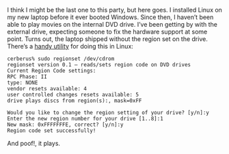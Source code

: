 <!--# set var="title" value="My DVD drive won’t play movies" -->
<!--# set var="date" value="July 8, 2006" -->

<!--# include file="include/top.html" -->

I think I might be the last one to this party, but here goes. I installed Linux on my new laptop before it ever booted Windows. Since then, I haven’t been able to play movies on the internal DVD drive. I’ve been getting by with the external drive, expecting someone to fix the hardware support at some point. Turns out, the laptop shipped without the region set on the drive. There’s a [handy utility](http://linvdr.org/projects/regionset/) for doing this in Linux:

	cerberus% sudo regionset /dev/cdrom
	regionset version 0.1 — reads/sets region code on DVD drives
	Current Region Code settings:
	RPC Phase: II
	type: NONE
	vendor resets available: 4
	user controlled changes resets available: 5
	drive plays discs from region(s):, mask=0xFF

	Would you like to change the region setting of your drive? [y/n]:y
	Enter the new region number for your drive [1..8]:1
	New mask: 0xFFFFFFFE, correct? [y/n]:y
	Region code set successfully!

And poof!, it plays.

<!--# include file="include/bottom.html" -->
